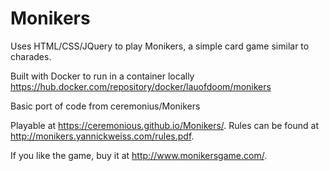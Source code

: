 # Monikers
Uses HTML/CSS/JQuery to play Monikers, a simple card game similar to charades. 

Built with Docker to run in a container locally
https://hub.docker.com/repository/docker/lauofdoom/monikers

Basic port of code from ceremonius/Monikers

Playable at https://ceremonious.github.io/Monikers/. Rules can be found at http://monikers.yannickweiss.com/rules.pdf.

If you like the game, buy it at http://www.monikersgame.com/.





